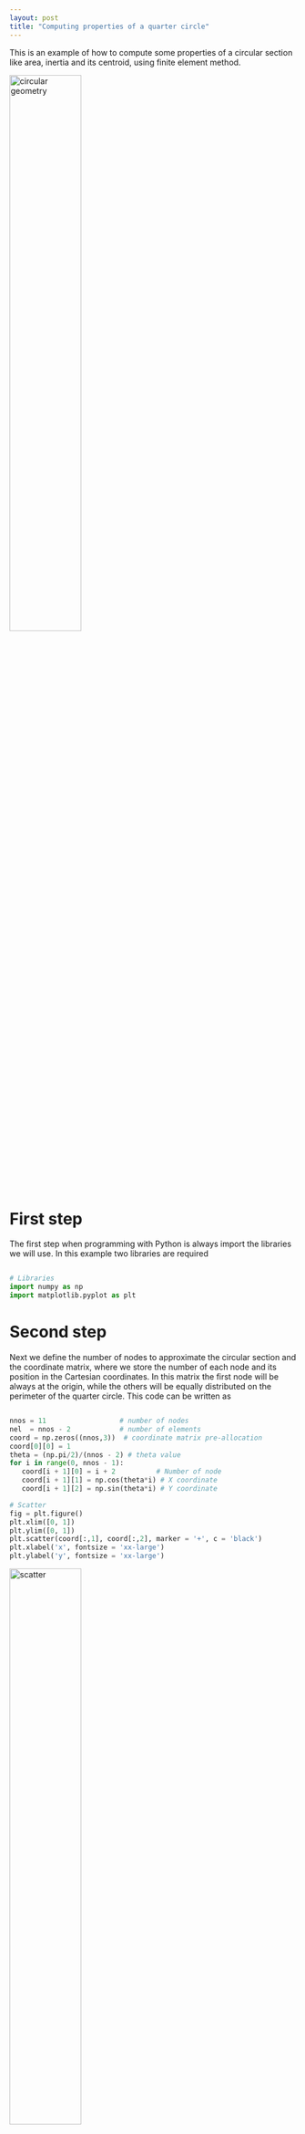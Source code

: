 ```yaml
---
layout: post
title: "Computing properties of a quarter circle"
---
```


This is an example of how to compute some properties of a circular section like area, inertia and its centroid, using finite element method.

<img src="{{ site.github.url }}/assets/img/circular_geometry.png" alt="circular geometry" width="50%">

# First step
The first step when programming with Python is always import the libraries we will use. In this example two libraries are required
```python

# Libraries
import numpy as np
import matplotlib.pyplot as plt

```

# Second step

Next we define the number of nodes to approximate the circular section and the coordinate matrix, where we store the number of each node and its position in the Cartesian coordinates. In this matrix the first node will be always at the origin, while the others will be equally distributed on the perimeter of the quarter circle. This code can be written as

```python

nnos = 11                  # number of nodes
nel  = nnos - 2            # number of elements
coord = np.zeros((nnos,3))  # coordinate matrix pre-allocation
coord[0][0] = 1    
theta = (np.pi/2)/(nnos - 2) # theta value   
for i in range(0, nnos - 1):
   coord[i + 1][0] = i + 2          # Number of node
   coord[i + 1][1] = np.cos(theta*i) # X coordinate
   coord[i + 1][2] = np.sin(theta*i) # Y coordinate

# Scatter 
fig = plt.figure()
plt.xlim([0, 1])
plt.ylim([0, 1])
plt.scatter(coord[:,1], coord[:,2], marker = '+', c = 'black')
plt.xlabel('x', fontsize = 'xx-large')
plt.ylabel('y', fontsize = 'xx-large')

```

<img src="{{ site.github.url }}/assets/img/scatter.png" alt="scatter" width="50%">

# Third step

The following step is defining the elements. This definition is carried in the incidence matrix, where we establish the set of nodes which constitute each element. We can notice in the Figure below that all elements share the node at the origin, therefore we can write the incidence matrix as

```python

# incidence matrix pre-allocation
inci = np.zeros((nel, 3))

for i in range(0, nel):
   #central node
   inci[i][0] = 1
   # second node
   inci[i][1] = i + 2
   # third node
   inci[i][2] = i + 3

```
The simplest way to plot these set of elements is

```python

fig, ax = plt.subplots()
plt.xlim([0,1])
plt.ylim([0,1])
ax.fill(coord[:, 1], coord[:,2], 'b')

```
This Python code above plots all elements in blue as illustrated in the first Figure. If you want to plot each element separately as illustrated in the Figure below, you should write the following code
```python
fig, ax = plt.subplots()
 plt.xlim([0,1])
 plt.ylim([0,1])
 for i in range(0, nel):
    # set of nodes
    node1 = inci[i][0]
    node2 = inci[i][1]
    node3 = inci[i][2]

    # x-axis position
    x1 = coord[int(node1) - 1][1]
    x2 = coord[int(node2) - 1][1]
    x3 = coord[int(node3) - 1][1]
    x  = np.array([x1, x2, x3])

    # y-axis position
    y1 = coord[int(node1) - 1][2]
    y2 = coord[int(node2) - 1][2]
    y3 = coord[int(node3) - 1][2]
    y  = np.array([y1, y2, y3])

    if i%2 == 0:
       ax.fill(x, y,'k',alpha=0.3)
    else:
       ax.fill(x, y,'b',alpha=0.3)

```
<img src="{{ site.github.url }}/assets/img/quartercircle.png" alt="quarter circle" width="50%">

# Fourth step

Next we compute the area of the section illustrated in the Figure above. The strategy in this example is divide the circular section area in many triangular elements. We compute the area of a single element and sum all of them to have the total area. From analytic geometry, we know how to compute the area of any triangle. Taking these information in consideration we can write the Python code as

```python
A = 0 # summation variable pre-allocation

# central node coordinates
x1 = coord[int(inci[0,0] - 1), 1]
y1 = coord[int(inci[0,0] - 1), 2]

for i in range(0, nel):
    # second node coordinates
    x2 = coord[int(inci[i,1] - 1), 1]
    y2 = coord[int(inci[i,1] - 1), 2]

    # third node coordinates
    x3 = coord[int(inci[i,2] - 1), 1]
    y3 = coord[int(inci[i,2] - 1), 2]

    # area of a single element
    a = 0.5*((x2 - x1)*(y3-y1) - (x3 - x1)*(y2 - y1))

    # area summation
    A +=a 

# relative error
error_area = (np.pi/4 - A)/(np.pi/4)*100

# print error
print('Error = ', error_area,'%')

```
Using only 9 elements the error of the area is around 0,51%.

Next we want to evaluate the centroid of our section area with the following Python code
```python
centx = 0 # centroid in X-axis pre-allocation
centy = 0 # centroid in Y-axis pre-allocation

# central node coordinates
x1 = coord[int(inci[0,0] - 1), 1]
y1 = coord[int(inci[0,0] - 1), 2]

for i in range(0,nel):
    #     second node coordinates
    x2 = coord[int(inci[i,1] - 1), 1]
    y2 = coord[int(inci[i,1] - 1), 2]

    #     third node coordinates
    x3 = coord[int(inci[i,2] - 1), 1]
    y3 = coord[int(inci[i,2] - 1), 2]   

    # area of a single element
    a = 0.5*((x2 - x1)*(y3-y1) - (x3 - x1)*(y2 - y1))

    # centroid summation
    centx += a*((x1+x2+x3)/3)
    centy += a*((y1+y2+y3)/3)

X = centx/A              # centroid in X-axis
Y = centy/A              # centroid in Y-axis

exact_cent = 4/(np.pi*3) # exact centroid

error_x = (exact_cent - X)/exact_cent*100 # relative error X-axis
error_y = (exact_cent - Y)/exact_cent*100 # relative error Y-axis

# print relative error in both axis
print('Error centroid X = ', error_x,'%')
print('Error centroid Y = ', error_y,'%')

```
Using only 9 elements the centroid relative error is around 0,25%.

The last property we want to compute is the moment of inertia of a quarter circle. For this we will use the Python code below
```python 
Ix = 0 # moment of inertia in X-axis pre-allocation
Iy = 0 # moment of inertia in Y-axis pre-allocation

# central node coordinates
x1 = coord[int(inci[0,0] - 1), 1]
y1 = coord[int(inci[0,0] - 1), 2]

for i in range(0,nel):
    #     second node coordinates
    x2 = coord[int(inci[i,1] - 1), 1]
    y2 = coord[int(inci[i,1] - 1), 2]

    #     third node coordinates
    x3 = coord[int(inci[i,2] - 1), 1]
    y3 = coord[int(inci[i,2] - 1), 2] 

    # moment of inertia summation
    Ix += 1/12*(y1**2+y2**2+y3**2+y1*y2+y1*y3+y2*y3)*(x2*y3-x3*y2)
    Iy += 1/12*(x1**2+x1*x2+x1*x3+x2**2+x2*x3+x3**2)*(x2*y3-x3*y2)

# exact value of the moment of inertia
Iexact = np.pi/16

# relative error
error_Ix = (Iexact-Ix)/Iexact*100
error_Iy = (Iexact-Iy)/Iexact*100

# print relative error
print('Error inertia X = ', error_Ix,'%')
print('Error inertia Y = ', error_Iy,'%')

```
Using only 9 elements the moment of inertia relative error is around 1,01%.

If you desire a better approximation increase the number of nodes at the second step. 

